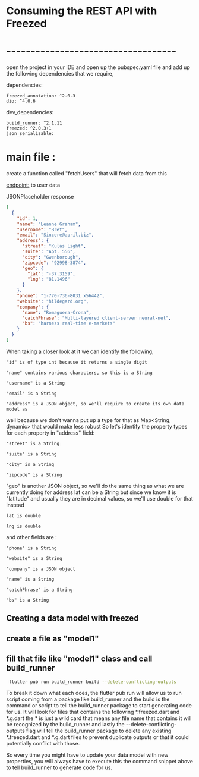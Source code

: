 # Consuming the REST API with Freezed

# ----------------------------------- 
open the project in your IDE 
and open up the pubspec.yaml file 
and add up the following dependencies that 
we require,

dependencies:

    freezed_annotation: ^2.0.3
    dio: ^4.0.6
dev_dependencies:

    build_runner: ^2.1.11
    freezed: ^2.0.3+1
    json_serializable:

# main file :
create a function called "fetchUsers" that 
will fetch data from this 

[endpoint:](https://jsonplaceholder.typicode.com/users) to user data 



JSONPlaceholder response
```json
[
  {
    "id": 1,
    "name": "Leanne Graham",
    "username": "Bret",
    "email": "Sincere@april.biz",
    "address": {
      "street": "Kulas Light",
      "suite": "Apt. 556",
      "city": "Gwenborough",
      "zipcode": "92998-3874",
      "geo": {
        "lat": "-37.3159",
        "lng": "81.1496"
      }
    },
    "phone": "1-770-736-8031 x56442",
    "website": "hildegard.org",
    "company": {
      "name": "Romaguera-Crona",
      "catchPhrase": "Multi-layered client-server neural-net",
      "bs": "harness real-time e-markets"
    }
  }
]
```
When taking a closer look at it we can identify the following,

    "id" is of type int because it returns a single digit
    
    "name" contains various characters, so this is a String
    
    "username" is a String
    
    "email" is a String
    
    "address" is a JSON object, so we'll require to create its own data model as

well because we don't wanna put up a type for that as Map<String, dynamic>
that would make less robust
So let's identify the property types for each property in "address" field:

    "street" is a String
    
    "suite" is a String
    
    "city" is a String
    
    "zipcode" is a String

"geo" is another JSON object,
so we'll do the same thing as what we are currently doing for address
lat can be a String but since we know it is "latitude" and usually they are in decimal values,
so we'll use double for that instead

    lat is double
    
    lng is double

and other fields are :

    "phone" is a String
    
    "website" is a String
    
    "company" is a JSON object
    
    "name" is a String
    
    "catchPhrase" is a String
    
    "bs" is a String

## Creating a data model with freezed

## create a file as "model1"

## fill that file like "model1" class and call build_runner

```bash
 flutter pub run build_runner build --delete-conflicting-outputs
```
To break it down what each does, the flutter pub run will allow us to run 
script coming from a package like build_runner 
and the build is the command or script to tell the 
build_runner package to start generating code for us.
It will look for files that contains the following *.freezed.dart 
and *.g.dart the * is just a wild card that means any file name 
that contains it will be recognized by the build_runner and
lastly the --delete-conflicting-outputs flag will tell 
the build_runner package to delete any existing *.freezed.dart
and *.g.dart files to prevent duplicate outputs or that 
it could potentially conflict with those.

So every time you might have to update your data model 
with new properties, you will always have to execute this 
the command snippet above to tell build_runner to generate code for us.
